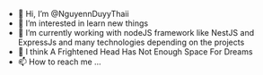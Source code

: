 - 👋 Hi, I’m @NguyennDuyyThaii
- 👀 I’m interested in learn new things
- 🌱 I’m currently working with nodeJS framework like NestJS and ExpressJs and many technologies depending on the projects
- 💞️ I think A Frightened Head Has Not Enough Space For Dreams
- 📫 How to reach me ...

<!---
NguyennDuyyThaii/NguyennDuyyThaii is a ✨ special ✨ repository because its `README.md` (this file) appears on your GitHub profile.
You can click the Preview link to take a look at your changes.
--->
